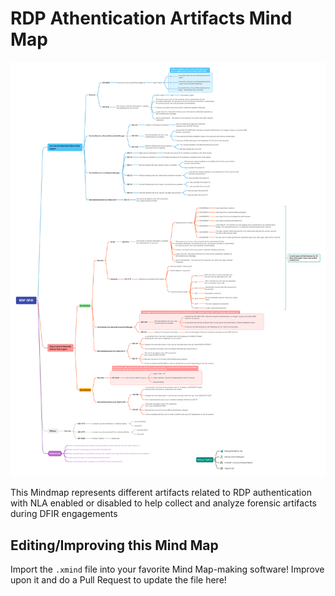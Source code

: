 # RDP Athentication Artifacts Mind Map

![RDPDFIRMINDMAP](./RDP_DFIR.png)

This Mindmap represents different artifacts related to RDP authentication with NLA enabled or disabled to help collect and analyze forensic artifacts during DFIR engagements

## Editing/Improving this Mind Map

Import the `.xmind` file into your favorite Mind Map-making software! Improve upon it and do a Pull Request to update the file here!